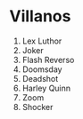 
# Villanos

1. Lex Luthor
2. Joker
3. Flash Reverso
4. Doomsday
5. Deadshot
6. Harley Quinn
7. Zoom
8. Shocker
